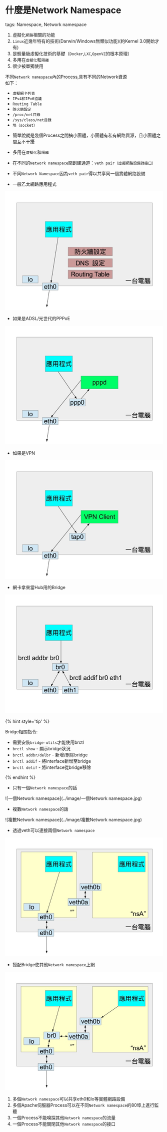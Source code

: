# 什麼是Network Namespace

tags: Namespace, Network namespace

<!--sec data-title="什麼是Network namespace" data-id="1" data-nopdf="true" data-collapse=false ces-->
1. 虛擬化`網路`相關的功能
2. `Linux`近幾年特有的技術(Darwin/Windows無類似功能)(約Kernel 3.0開始才有)
3. 是輕量級虛擬化技術的基礎（`Docker`,`LXC`,`OpenVZ`的根本原理）
4. 多用在`虛擬化`和`隔離`
5. 很少被單獨使用
<!--endsec-->

<!--sec data-title="虛擬化網路相關的功能,是指哪些？" data-id="2" data-nopdf="true" data-collapse=false ces-->
不同`Network namespace`內的Process,具有不同的Network資源   
如下：   
- `虛擬網卡列表`
- `IPv4和IPv6協議`
- `Routing Table`
- `防火牆設定`
- `/proc/net目錄`
- `/sys/class/net目錄`
- `埠（socket）`
<!--endsec-->

<!--sec data-title="有什麼特性？" data-id="3" data-nopdf="true" data-collapse=false ces-->

- 簡單說就是幾個Process之間搞小團體，小團體有私有網路資源，且小團體之間互不干擾

- 多用在`虛擬化`和`隔離`

<!--endsec-->

<!--sec data-title="如果Network Namespace之間要互相溝通怎麼辦?" data-id="4" data-nopdf="true" data-collapse=false ces-->

- 在不同的`Network namespace`間創建通道：`veth pair（虛擬網路設備對接口）`

- 不同`Network Namespace`因為`veth pair`得以共享同一個實體網路設備

<!--endsec-->

<!--sec data-title="傳統沒有Network natags: Namespace,Network namespacemespace前是怎樣？" data-id="5" data-nopdf="true" data-collapse=false ces-->
- 一般乙太網路應用程式

![一般乙太網路應用程式](../image/一般乙太網路應用程式.jpg)

- 如果是ADSL/光世代的PPPoE

![PPPoE](../image/PPPoE.jpg)

- 如果是VPN

![VPN](../image/VPN.jpg)

- 網卡拿來當Hub用的Bridge

![Bridge](../image/Bridge.jpg)

{% hint style='tip' %}

Bridge相關指令:

- 需要安裝`bridge-utils`才能使用brctl
- `brctl show` - 顯示bridge狀況
- `brctl addbr/delbr` - 新增/刪除bridge
- `brctl addif` - 將interface新增至bridge
- `brctl delif` - 將interface從bridge移除

{% endhint %}
<!--endsec-->

<!--sec data-title="有Network namespace後是怎樣？" data-id="6" data-nopdf="true" data-collapse=false ces-->

- 只有一個`Network namespace`的話   

![一個Network namespace](../image/一個Network namespace.jpg)

- 複數`Network namespace`的話   

![複數Network namespace](../image/複數Network namespace.jpg)

- 透過veth可以連接兩個`Network namespace`   

![veth](../image/veth.jpg)

- 搭配Bridge使其他`Network namespace`上網   

![Bridge+Network namespace](../image/Bridge_NS.jpg)

<!--endsec-->

<!--sec data-title="有什麼應用場景？" data-id="7" data-nopdf="true" data-collapse=false ces-->

1. 多個`Network namespace`可以共享eth0和lo等實體網路設備
2. 多個Apache伺服器Process可以在不同`Network namespace`的80埠上進行監聽
3. 一個Process不能嗅探其他`Network namespace`的流量
4. 一個Process不能關閉其他`Network namespace`的接口

<!--endsec-->
